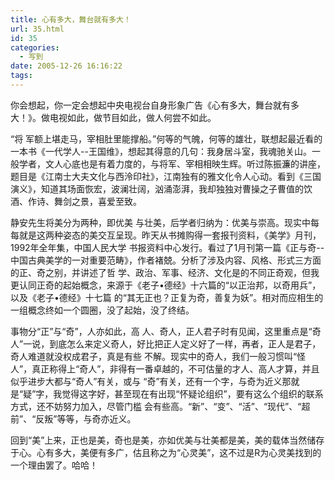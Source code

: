 ```yaml
---
title: 心有多大，舞台就有多大！
url: 35.html
id: 35
categories:
  - 写到
date: 2005-12-26 16:16:22
tags:
---
```


你会想起，你一定会想起中央电视台自身形象广告《心有多大，舞台就有多大！》。做电视如此，做节目如此，做人何尝不如此。  
  
“将 军额上堪走马，宰相肚里能撑船。”何等的气魄，何等的雄壮，联想起最近看的一本书《一代学人--王国维》，想起其得意的几句：我身居斗室，我魂驰关山。一 般学者，文人心底也是有着力度的，与将军、宰相相映生辉。听过陈振濂的讲座，题目是《江南士大夫文化与西泠印社》，江南独有的雅文化令人心动。看到《三国 演义》，知道其场面恢宏，波澜壮阔，汹涌澎湃，我却独独对曹操之子曹值的饮酒、作诗、舞剑之景，喜爱至致。  
  
静安先生将美分为两种，即优美 与壮美，后学者归纳为：优美与崇高。现实中每每就是这两种姿态的美交互呈现。昨天从书摊购得一套报刊资料，《美学》月刊，1992年全年集，中国人民大学 书报资料中心发行。看过了1月刊第一篇《正与奇--中国古典美学的一对重要范畴》，作者褚兢。分析了涉及内容、风格、形式三方面的正、奇之别，并讲述了哲 学、政治、军事、经济、文化是的不同正奇观，但我更认同正奇的起始概念，来源于《老子•德经》十六篇的“以正治邦，以奇用兵”，以及《老子•德经》十七篇 的“其无正也？正复为奇，善复为妖”。相对而应相生的一组概念终如一个圆圈，没了起始，没了终结。  
  
事物分“正”与“奇”，人亦如此，高 人、奇人，正人君子时有见闻，这里重点是“奇人”一说，到底怎么来定义奇人，好比把正人定义好了一样，再者，正人是君子，奇人难道就没权成君子，真是有些 不解。现实中的奇人，我们一般习惯叫“怪人”，真正称得上“奇人”，非得有一番卓越的，不可估量的才人、高人才算，并且似乎进步大都与“奇人”有关，或与 “奇”有关，还有一个字，与奇为近义那就是“疑”字，我觉得这字好，甚至现在有出现“怀疑论组织”，要有这么个组织的联系方式，还不妨努力加入，尽管门槛 会有些高。“新”、“变”、“活”、“现代”、“超前”、“反叛”等等，与奇亦近义。  
  
回到“美”上来，正也是美，奇也是美，亦如优美与壮美都是美，美的载体当然储存于心。心有多大，美便有多广，估且称之为“心灵美”，这不过是R为心灵美找到的一个理由罢了。哈哈！